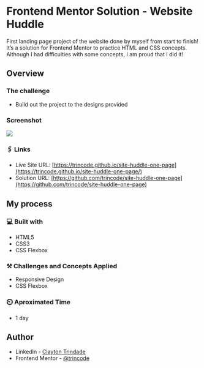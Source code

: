 # Frontend Mentor Solution - Website Huddle

First landing page project of the website done by myself from start to finish! It’s a solution for Frontend Mentor to practice HTML and CSS concepts. Although I had difficulties with some concepts, I am proud that I did it!

## Overview

### The challenge

- Build out the project to the designs provided

### Screenshot

![](./screenshot.jpg)

### 🖇️ Links

- Live Site URL: [https://trincode.github.io/site-huddle-one-page](https://trincode.github.io/site-huddle-one-page/)
- Solution URL: [https://github.com/trincode/site-huddle-one-page](https://github.com/trincode/site-huddle-one-page)

## My process

### 💻 Built with

- HTML5
- CSS3
- CSS Flexbox

### ⚒️ Challenges and Concepts Applied

- Responsive Design
- CSS Flexbox

### ⏲️ Aproximated Time

- 1 day

## Author

- LinkedIn - [Clayton Trindade](https://www.linkedin.com/in/clayton-trindade-93b925329/)
- Frontend Mentor - [@trincode](https://www.frontendmentor.io/profile/trincode)
